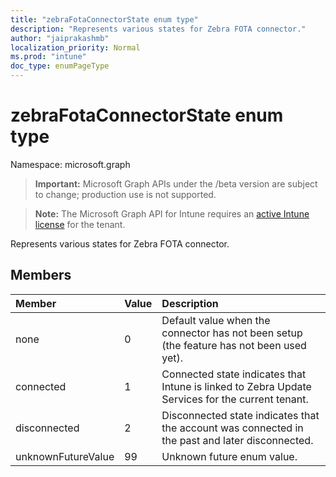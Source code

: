```yaml
---
title: "zebraFotaConnectorState enum type"
description: "Represents various states for Zebra FOTA connector."
author: "jaiprakashmb"
localization_priority: Normal
ms.prod: "intune"
doc_type: enumPageType
---
```


# zebraFotaConnectorState enum type

Namespace: microsoft.graph

> **Important:** Microsoft Graph APIs under the /beta version are subject to change; production use is not supported.

> **Note:** The Microsoft Graph API for Intune requires an [active Intune license](https://go.microsoft.com/fwlink/?linkid=839381) for the tenant.

Represents various states for Zebra FOTA connector.

## Members
|Member|Value|Description|
|:---|:---|:---|
|none|0|Default value when the connector has not been setup (the feature has not been used yet).|
|connected|1|Connected state indicates that Intune is linked to Zebra Update Services for the current tenant.|
|disconnected|2|Disconnected state indicates that the account was connected in the past and later disconnected.|
|unknownFutureValue|99|Unknown future enum value.|
